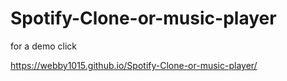 # Spotify-Clone-or-music-player

for a demo click

https://webby1015.github.io/Spotify-Clone-or-music-player/
